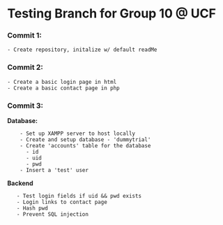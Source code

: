 # Testing Branch for Group 10 @ UCF

### Commit 1: 
    - Create repository, initalize w/ default readMe

### Commit 2:
    - Create a basic login page in html
    - Create a basic contact page in php

### Commit 3:
   **Database:**
   
        - Set up XAMPP server to host locally
        - Create and setup database - 'dummytrial'
        - Create 'accounts' table for the database
          - id
          - uid
          - pwd 
        - Insert a 'test' user
        
   **Backend**
       
       - Test login fields if uid && pwd exists
       - Login links to contact page
       - Hash pwd 
       - Prevent SQL injection
